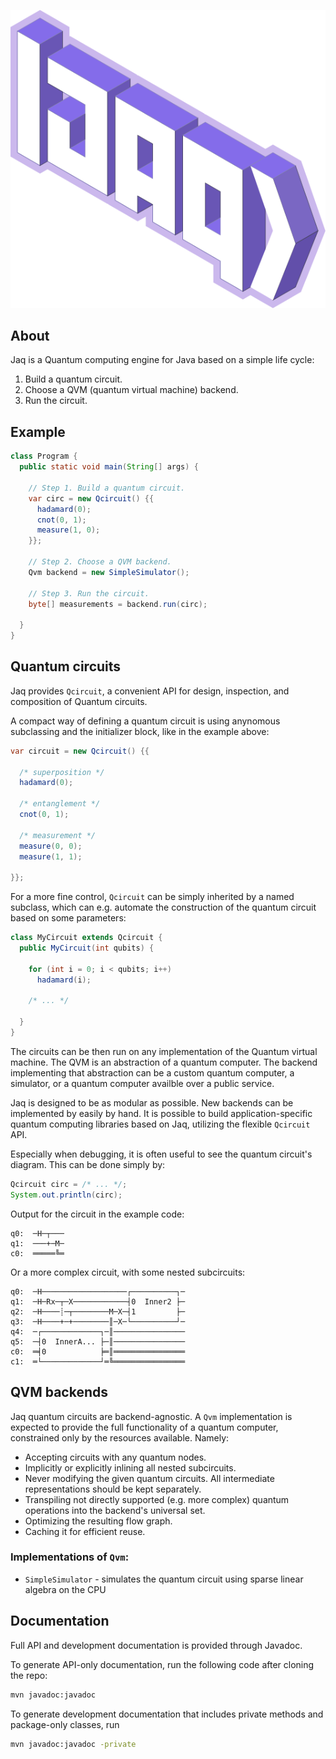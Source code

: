 
<p align="center">
  <img src="src/main/java/io/github/patztablook22/jaq/doc-files/jaq.png" label="Jaq">
</p>

## About

Jaq is a Quantum computing engine for Java based on a simple life cycle:

1. Build a quantum circuit.
2. Choose a QVM (quantum virtual machine) backend.
3. Run the circuit.

## Example

```java
class Program {
  public static void main(String[] args) {
    
    // Step 1. Build a quantum circuit.
    var circ = new Qcircuit() {{
      hadamard(0);
      cnot(0, 1);
      measure(1, 0);
    }};
    
    // Step 2. Choose a QVM backend.
    Qvm backend = new SimpleSimulator();
    
    // Step 3. Run the circuit.
    byte[] measurements = backend.run(circ);
  
  }
}
```

## Quantum circuits

Jaq provides `Qcircuit`, a convenient API for design, inspection, and composition of Quantum circuits.

A compact way of defining a quantum circuit is using anynomous subclassing and the initializer block, like in the example above:

```java
var circuit = new Qcircuit() {{

  /* superposition */
  hadamard(0);
       
  /* entanglement */
  cnot(0, 1);

  /* measurement */
  measure(0, 0);
  measure(1, 1);

}};
```
 
For a more fine control, `Qcircuit` can be simply inherited by a named subclass, which can e.g. automate the construction of the quantum circuit based on some parameters:

```java
class MyCircuit extends Qcircuit {
  public MyCircuit(int qubits) {

    for (int i = 0; i < qubits; i++)
      hadamard(i);

    /* ... */

  }
}
```

The circuits can be then run on any implementation of the Quantum virtual machine. The QVM is an abstraction of a quantum computer. The backend implementing that abstraction can be a custom quantum computer, a simulator, or a quantum computer availble over a public service.

Jaq is designed to be as modular as possible. New backends can be implemented by easily by hand. It is possible to build application-specific quantum computing libraries based on Jaq, utilizing the flexible `Qcircuit` API.

Especially when debugging, it is often useful to see the quantum circuit's diagram. This can be done simply by:

```java
Qcircuit circ = /* ... */;
System.out.println(circ);
```

Output for the circuit in the example code:

```
q0:  ─H─┬───
q1:  ───+─M─
c0:  ═════╚═
```

Or a more complex circuit, with some nested subcircuits: 

```
q0:  ─H───────────────────┌──────────┐─
q1:  ─H─Rx─┬─X────────────┤0  Inner2 ├─
q2:  ─H────┊─┬────────M─X─┤1         ├─
q3:  ─H────+─+────────║─X─└──────────┘─
q4:  ─┌─────────────┐─║────────────────
q5:  ─┤0  InnerA... ├─║────────────────
c0:  ═╡0            ╞═║════════════════
c1:  ═└─────────────┘═╚════════════════
```

## QVM backends

Jaq quantum circuits are backend-agnostic. A `Qvm` implementation is expected to provide the full functionality of a quantum computer, constrained only by the resources available. Namely:

- Accepting circuits with any quantum nodes.
- Implicitly or explicitly inlining all nested subcircuits.
- Never modifying the given quantum circuits. All intermediate representations should be kept separately.
- Transpiling not directly supported (e.g. more complex) quantum operations into the backend's universal set.
- Optimizing the resulting flow graph.
- Caching it for efficient reuse.

### Implementations of `Qvm`:

- `SimpleSimulator` - simulates the quantum circuit using sparse linear algebra on the CPU

## Documentation

Full API and development documentation is provided through Javadoc. 

To generate API-only documentation, run the following code after cloning the repo:

```sh
mvn javadoc:javadoc
```

To generate development documentation that includes private methods and package-only classes, run

```sh
mvn javadoc:javadoc -private
```
